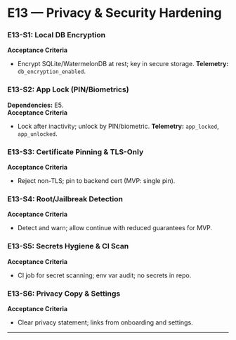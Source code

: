 # E13 — Privacy & Security Hardening

### E13-S1: Local DB Encryption
**Acceptance Criteria**
- Encrypt SQLite/WatermelonDB at rest; key in secure storage.
**Telemetry:** `db_encryption_enabled`.

### E13-S2: App Lock (PIN/Biometrics)
**Dependencies:** E5.  
**Acceptance Criteria**
- Lock after inactivity; unlock by PIN/biometric.
**Telemetry:** `app_locked`, `app_unlocked`.

### E13-S3: Certificate Pinning & TLS-Only
**Acceptance Criteria**
- Reject non-TLS; pin to backend cert (MVP: single pin).

### E13-S4: Root/Jailbreak Detection
**Acceptance Criteria**
- Detect and warn; allow continue with reduced guarantees for MVP.

### E13-S5: Secrets Hygiene & CI Scan
**Acceptance Criteria**
- CI job for secret scanning; env var audit; no secrets in repo.

### E13-S6: Privacy Copy & Settings
**Acceptance Criteria**
- Clear privacy statement; links from onboarding and settings.

---
